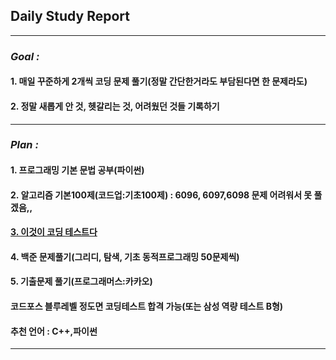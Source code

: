 
## **Daily Study Report**

***

### *Goal :*

#### 1. 매일 꾸준하게 2개씩 코딩 문제 풀기(정말 간단한거라도 부담된다면 한 문제라도)

#### 2. 정말 새롭게 안 것, 헷갈리는 것, 어려웠던 것들 기록하기

***
### *Plan :*
#### 1. 프로그래밍 기본 문법 공부(파이썬)
#### 2. 알고리즘 기본100제(코드업:기초100제) : 6096, 6097,6098 문제 어려워서 못 풀겠음,,
#### [3. 이것이 코딩 테스트다](https://www.youtube.com/watch?v=Mf0pYO8VAZk&list=PLVsNizTWUw7H9_of5YCB0FmsSc-K44y81)
#### 4. 백준 문제풀기(그리디, 탐색, 기초 동적프로그래밍 50문제씩)
#### 5. 기출문제 풀기(프로그래머스:카카오)
#### 코드포스 블루레벨 정도면 코딩테스트 합격 가능(또는 삼성 역량 테스트 B형)
#### 추천 언어 : C++,파이썬
***

